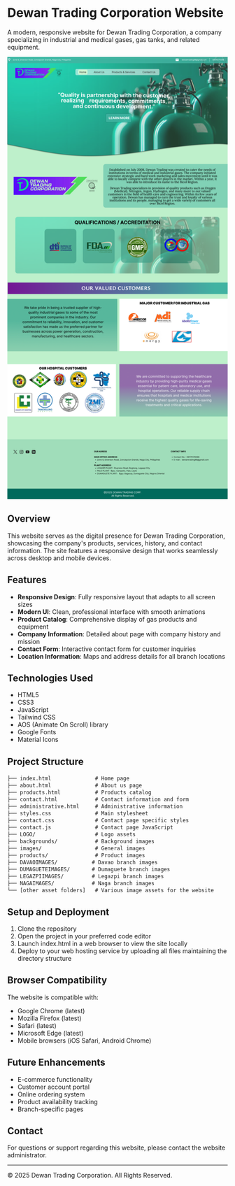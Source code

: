 # Dewan Trading Corporation Website

A modern, responsive website for Dewan Trading Corporation, a company specializing in industrial and medical gases, gas tanks, and related equipment.

![Dewan Trading Corporation](Home%20Page%20(1).png)

## Overview

This website serves as the digital presence for Dewan Trading Corporation, showcasing the company's products, services, history, and contact information. The site features a responsive design that works seamlessly across desktop and mobile devices.

## Features

- **Responsive Design**: Fully responsive layout that adapts to all screen sizes
- **Modern UI**: Clean, professional interface with smooth animations
- **Product Catalog**: Comprehensive display of gas products and equipment
- **Company Information**: Detailed about page with company history and mission
- **Contact Form**: Interactive contact form for customer inquiries
- **Location Information**: Maps and address details for all branch locations

## Technologies Used

- HTML5
- CSS3
- JavaScript
- Tailwind CSS
- AOS (Animate On Scroll) library
- Google Fonts
- Material Icons

## Project Structure

```
├── index.html              # Home page
├── about.html              # About us page
├── products.html           # Products catalog
├── contact.html            # Contact information and form
├── administrative.html     # Administrative information
├── styles.css              # Main stylesheet
├── contact.css             # Contact page specific styles
├── contact.js              # Contact page JavaScript
├── LOGO/                   # Logo assets
├── backgrounds/            # Background images
├── images/                 # General images
├── products/               # Product images
├── DAVAOIMAGES/           # Davao branch images
├── DUMAGUETEIMAGES/       # Dumaguete branch images
├── LEGAZPIIMAGES/         # Legazpi branch images
├── NAGAIMAGES/            # Naga branch images
└── [other asset folders]   # Various image assets for the website
```

## Setup and Deployment

1. Clone the repository
2. Open the project in your preferred code editor
3. Launch index.html in a web browser to view the site locally
4. Deploy to your web hosting service by uploading all files maintaining the directory structure

## Browser Compatibility

The website is compatible with:
- Google Chrome (latest)
- Mozilla Firefox (latest)
- Safari (latest)
- Microsoft Edge (latest)
- Mobile browsers (iOS Safari, Android Chrome)

## Future Enhancements

- E-commerce functionality
- Customer account portal
- Online ordering system
- Product availability tracking
- Branch-specific pages

## Contact

For questions or support regarding this website, please contact the website administrator.

---

© 2025 Dewan Trading Corporation. All Rights Reserved.
